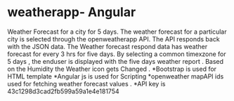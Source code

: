 # weatherapp- Angular 
Weather Forecast for a city for 5 days. The weather forecast for a particular city is selected through the openweatherapp API. The API responds back with the JSON data. The Weather forecast respond data has weather forecast for every 3 hrs for five days. By selecting a common timexzone for 5 days , the enduser is displayed with the five days weather report . Based on the Humidity the Weather icon gets Changed . 
*Bootstrap is used for  HTML template 
*Angular js is used for Scripting 
*openweather mapAPI ids used for fetching weather forecast values . 
*API key is 43c1298d3cad2fb599a59a1e4e181754

